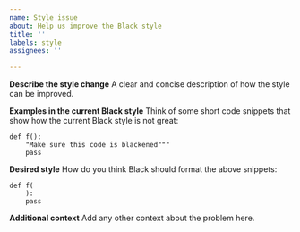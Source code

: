```yaml
---
name: Style issue
about: Help us improve the Black style
title: ''
labels: style
assignees: ''

---
```


**Describe the style change**
A clear and concise description of how the style can be improved.

**Examples in the current Black style**
Think of some short code snippets that show how the current Black style is not great:
```
def f():
    "Make sure this code is blackened"""
    pass
```

**Desired style**
How do you think Black should format the above snippets:
```
def f(
    ):
    pass
```

**Additional context**
Add any other context about the problem here.